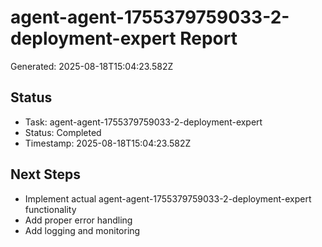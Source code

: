 # agent-agent-1755379759033-2-deployment-expert Report

Generated: 2025-08-18T15:04:23.582Z

## Status
- Task: agent-agent-1755379759033-2-deployment-expert
- Status: Completed
- Timestamp: 2025-08-18T15:04:23.582Z

## Next Steps
- Implement actual agent-agent-1755379759033-2-deployment-expert functionality
- Add proper error handling
- Add logging and monitoring

